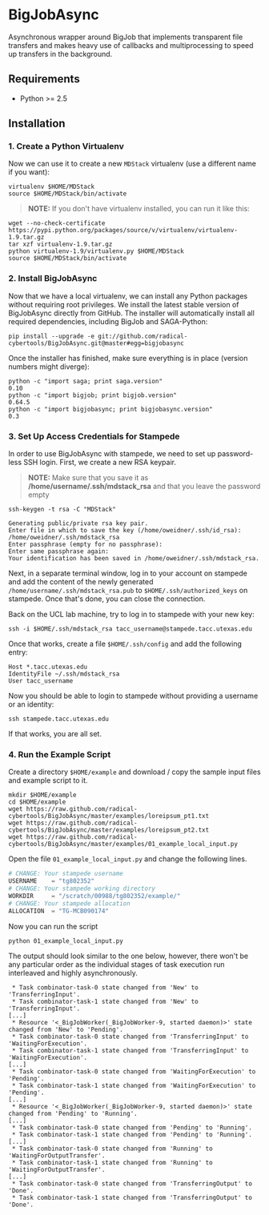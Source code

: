 # BigJobAsync

Asynchronous wrapper around BigJob that implements transparent file transfers
and makes heavy use of callbacks and multiprocessing to speed up transfers in
the background.

## Requirements

* Python >= 2.5

## Installation

### 1. Create a Python Virtualenv

Now we can use it to create a new `MDStack` virtualenv (use a different name if you want):

```
virtualenv $HOME/MDStack
source $HOME/MDStack/bin/activate
```

> **NOTE:** If you don't have virtualenv installed, you can run it like this:
```
wget --no-check-certificate https://pypi.python.org/packages/source/v/virtualenv/virtualenv-1.9.tar.gz
tar xzf virtualenv-1.9.tar.gz
python virtualenv-1.9/virtualenv.py $HOME/MDStack
source $HOME/MDStack/bin/activate
```

### 2. Install BigJobAsync

Now that we have a local virtualenv, we can install any Python packages without requiring root privileges. We install the latest stable version of BigJobAsync directly from GitHub. The installer will automatically install all required dependencies, including BigJob and SAGA-Python:

```
pip install --upgrade -e git://github.com/radical-cybertools/BigJobAsync.git@master#egg=bigjobasync
```

Once the installer has finished, make sure everything is in place (version numbers might diverge):

```
python -c "import saga; print saga.version"
0.10
python -c "import bigjob; print bigjob.version"
0.64.5
python -c "import bigjobasync; print bigjobasync.version"
0.3
```

### 3. Set Up Access Credentials for Stampede

In order to use BigJobAsync with stampede, we need to set up password-less SSH login. First, we create a new RSA keypair.

> **NOTE:** Make sure that you save it as **/home/username/.ssh/mdstack_rsa** and that you leave the password empty

```
ssh-keygen -t rsa -C "MDStack" 

Generating public/private rsa key pair.
Enter file in which to save the key (/home/oweidner/.ssh/id_rsa): /home/oweidner/.ssh/mdstack_rsa
Enter passphrase (empty for no passphrase): 
Enter same passphrase again: 
Your identification has been saved in /home/oweidner/.ssh/mdstack_rsa.
```

Next, in a separate terminal window, log in to your account on stampede and add the content of the newly generated `/home/username/.ssh/mdstack_rsa.pub` to `$HOME/.ssh/authorized_keys` on stampede. Once that's done, you can close the connection. 

Back on the UCL lab machine, try to log in to stampede with your new key:

```
ssh -i $HOME/.ssh/mdstack_rsa tacc_username@stampede.tacc.utexas.edu
```

Once that works, create a file `$HOME/.ssh/config` and add the following entry:

```
Host *.tacc.utexas.edu
IdentityFile ~/.ssh/mdstack_rsa
User tacc_username
```

Now you should be able to login to stampede without providing a username or an identity: 

```
ssh stampede.tacc.utexas.edu
```

If that works, you are all set. 

### 4. Run the Example Script 

Create a directory `$HOME/example` and download / copy the sample input files and example script to it.

```
mkdir $HOME/example
cd $HOME/example
wget https://raw.github.com/radical-cybertools/BigJobAsync/master/examples/loreipsum_pt1.txt
wget https://raw.github.com/radical-cybertools/BigJobAsync/master/examples/loreipsum_pt2.txt
wget https://raw.github.com/radical-cybertools/BigJobAsync/master/examples/01_example_local_input.py
```

Open the file `01_example_local_input.py` and change the following lines.

```Python
# CHANGE: Your stampede username
USERNAME    = "tg802352" 
# CHANGE: Your stampede working directory 
WORKDIR     = "/scratch/00988/tg802352/example/"
# CHANGE: Your stampede allocation
ALLOCATION  = "TG-MCB090174"
```

Now you can run the script

```
python 01_example_local_input.py
```

The output should look similar to the one below, however, there won't be any particular order as the individual stages of task execution run interleaved and highly asynchronously.

```
 * Task combinator-task-0 state changed from 'New' to 'TransferringInput'.
 * Task combinator-task-1 state changed from 'New' to 'TransferringInput'.
[...]
 * Resource '<_BigJobWorker(_BigJobWorker-9, started daemon)>' state changed from 'New' to 'Pending'.
 * Task combinator-task-0 state changed from 'TransferringInput' to 'WaitingForExecution'.
 * Task combinator-task-1 state changed from 'TransferringInput' to 'WaitingForExecution'.
[...]
 * Task combinator-task-0 state changed from 'WaitingForExecution' to 'Pending'.
 * Task combinator-task-1 state changed from 'WaitingForExecution' to 'Pending'.
[...]
 * Resource '<_BigJobWorker(_BigJobWorker-9, started daemon)>' state changed from 'Pending' to 'Running'.
[...]
 * Task combinator-task-0 state changed from 'Pending' to 'Running'.
 * Task combinator-task-1 state changed from 'Pending' to 'Running'.
[...]
 * Task combinator-task-0 state changed from 'Running' to 'WaitingForOutputTransfer'.
 * Task combinator-task-1 state changed from 'Running' to 'WaitingForOutputTransfer'.
[...]
 * Task combinator-task-0 state changed from 'TransferringOutput' to 'Done'.
 * Task combinator-task-1 state changed from 'TransferringOutput' to 'Done'.
```
